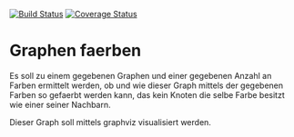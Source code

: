 [![Build Status](https://travis-ci.org/ob-algdatii-ss18/leistungsnachweis-hornet.svg?branch=master)](https://travis-ci.org/ob-algdatii-ss18/leistungsnachweis-hornet)
[![Coverage Status](https://coveralls.io/repos/github/ob-algdatii-ss18/leistungsnachweis-hornet/badge.svg?branch=master)](https://coveralls.io/github/ob-algdatii-ss18/leistungsnachweis-hornet?branch=master)

# Graphen faerben 

Es soll zu einem gegebenen Graphen und einer gegebenen Anzahl an Farben ermittelt werden, ob und wie dieser Graph mittels der gegebenen Farben so gefaerbt werden kann, das kein Knoten die selbe Farbe besitzt wie einer seiner Nachbarn.

Dieser Graph soll mittels graphviz visualisiert werden.

